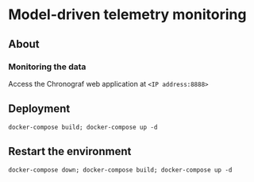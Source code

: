 # Model-driven telemetry monitoring

## About

### Monitoring the data
Access the Chronograf web application at `<IP address:8888>`

## Deployment
```
docker-compose build; docker-compose up -d
```

## Restart the environment
```
docker-compose down; docker-compose build; docker-compose up -d
```


